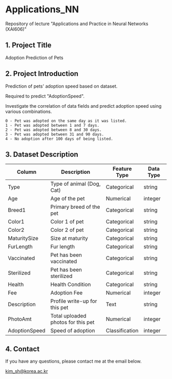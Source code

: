 # Applications_NN
Repository of lecture "Applications and Practice in Neural Networks (XAI606)"

## 1. Project Title

Adoption Prediction of Pets

## 2. Project Introduction

Prediction of pets' adoption speed based on dataset.

Required to predict "AdoptionSpeed". 

Investigate the correlation of data fields and predict adoption speed using various combinations.

```
0 - Pet was adopted on the same day as it was listed. 
1 - Pet was adopted between 1 and 7 days.
2 - Pet was adopted between 8 and 30 days.
3 - Pet was adopted between 31 and 90 days.
4 - No adoption after 100 days of being listed.
```

## 3. Dataset Description

Column | Description| Feature Type | Data Type
------------|--------------------|----------------------|-----------------
Type | Type of animal (Dog, Cat) | Categorical | string
Age |  Age of the pet | Numerical | integer
Breed1 | Primary breed of the pet | Categorical | string
Color1 | Color 1 of pet | Categorical | string
Color2 | Color 2 of pet | Categorical | string
MaturitySize | Size at maturity | Categorical | string
FurLength | Fur length | Categorical | string
Vaccinated | Pet has been vaccinated | Categorical | string
Sterilized | Pet has been sterilized | Categorical | string
Health | Health Condition | Categorical | string
Fee | Adoption Fee | Numerical | integer
Description | Profile write-up for this pet | Text | string
PhotoAmt | Total uploaded photos for this pet | Numerical | integer
AdoptionSpeed | Speed of adoption | Classification | integer

## 4. Contact

If you have any questions, please contact me at the email below.

kim_sh@korea.ac.kr
